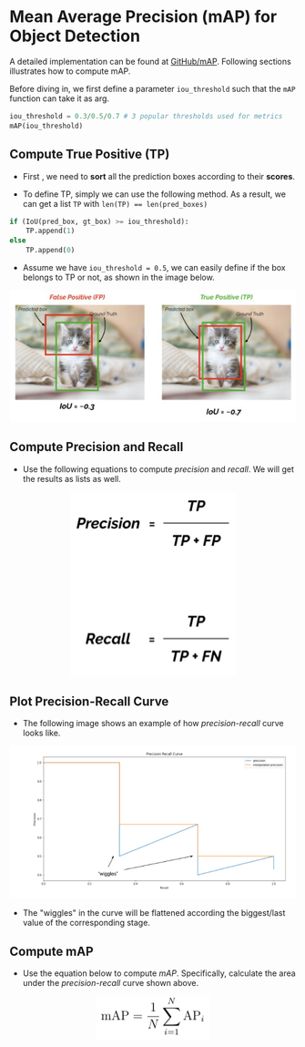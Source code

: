 # Mean Average Precision (mAP) for Object Detection

A detailed implementation can be found at [GitHub/mAP](https://github.com/Cartucho/mAP). Following sections illustrates how to compute mAP.

Before diving in, we first define a parameter `iou_threshold` such that the `mAP` function can take it as arg.
```python
iou_threshold = 0.3/0.5/0.7 # 3 popular thresholds used for metrics
mAP(iou_threshold)
```

## Compute True Positive (TP)

- First , we need to **sort** all the prediction boxes according to their **scores**.

- To define TP, simply we can use the following method. As a result, we can get a list `TP` with `len(TP) == len(pred_boxes)`
```python
if (IoU(pred_box, gt_box) >= iou_threshold):
    TP.append(1)
else
    TP.append(0)
```

- Assume we have `iou_threshold = 0.5`, we can easily define if the box belongs to TP or not, as shown in the image below.
<p align="center">
  <img src="./images/map_tp.png">
</p>

## Compute Precision and Recall

- Use the following equations to compute *precision* and *recall*. We will get the results as lists as well.
<p align="center">
  <img src="./images/p-r.png">
</p>

## Plot Precision-Recall Curve

- The following image shows an example of how *precision-recall* curve looks like.
<p align="center">
  <img src="./images/prcurve.png">
</p>

- The "wiggles" in the curve will be flattened according the biggest/last value of the corresponding stage.

## Compute mAP

- Use the equation below to compute *mAP*. Specifically, calculate the area under the *precision-recall* curve shown above.
<p align="center">
  <img src="./images/map.png">
</p>